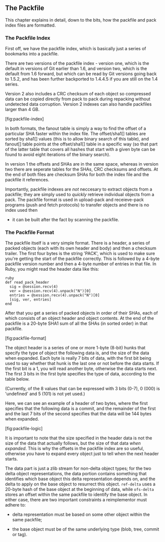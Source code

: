 ## The Packfile ##

This chapter explains in detail, down to the bits, how the packfile and 
pack index files are formatted.

### The Packfile Index ###

First off, we have the packfile index, which is basically just a series of 
bookmarks into a packfile. 

There are two versions of the packfile index - version one, which is the default
in versions of Git earlier than 1.6, and version two, which is the default
from 1.6 forward, but which can be read by Git versions going back to 1.5.2, and
has been further backported to 1.4.4.5 if you are still on the 1.4 series.

Version 2 also includes a CRC checksum of each object so compressed data 
can be copied directly from pack to pack during repacking without 
undetected data corruption.  Version 2 indexes can also handle packfiles
larger than 4 GB.

[fig:packfile-index]

In both formats, the fanout table is simply a way to find the offset of a
particular SHA faster within the index file.  The offset/sha1[]
tables are sorted by sha1[] values (this is to allow binary search of this
table), and fanout[] table points at the offset/sha1[] table in a specific
way (so that part of the latter table that covers all hashes that start
with a given byte can be found to avoid eight iterations of the binary
search).

In version 1 the offsets and SHAs are in the same space, whereas in version two 
there are seperate tables
for the SHAs, CRC checksums and offsets.  At the end of both files are 
checksum SHAs for both the index file and the packfile it references.

Importantly, packfile indexes are *not* neccesary to extract objects from
a packfile; they are simply used to *quickly* retrieve individual objects from
a pack.  The packfile format is used in upload-pack and receieve-pack programs
(push and fetch protocols) to transfer objects and there is no index used then
- it can be built after the fact by scanning the packfile.

### The Packfile Format ###

The packfile itself is a very simple format.  There is a header, a series of
packed objects (each with its own header and body) and then a checksum trailer.
The first four bytes is the string 'PACK', which is used to make sure 
you're getting the start of the packfile correctly.  This is followed by a 4-byte
packfile version number and then a 4-byte number of entries in that file.  In
Ruby, you might read the header data like this:

	ruby
	def read_pack_header
	  sig = @session.recv(4)
	  ver = @session.recv(4).unpack("N")[0]
	  entries = @session.recv(4).unpack("N")[0]
	  [sig, ver, entries]
	end

After that you get a series of packed objects in order of their SHAs, each of
which consists of an object header and object contents.  At the end
of the packfile is a 20-byte SHA1 sum of all the SHAs (in sorted order) in that
packfile. 

[fig:packfile-format]

The object header is a series of one or more 1-byte (8-bit) hunks that
specify the type of object the following data is, and the size of the data
when expanded.  Each byte is really 7 bits of data, with the first bit being
used to say whether that hunk is the last one or not before the data starts.  If
the first bit is a 1, you will read another byte, otherwise the data starts
next.  The first 3 bits in the first byte specifies the type of data, 
according to the table below. 

(Currently, of the 8 values that can be expressed
with 3 bits (0-7), 0 (000) is 'undefined' and 5 (101) is not yet used.)

Here, we can see an example of a header of two bytes, where the first
specifies that the following data is a commit, and the remainder of the first
and the last 7 bits of the second specifies that the data will be 144 bytes
when expanded.

[fig:packfile-logic]

It is important to note that the size specified in the header data is not 
the size of the data that actually follows, but the size of that data *when 
expanded*. This is why the offsets in the packfile index are so useful, 
otherwise you have to expand every object just to tell when the next header 
starts.

The data part is just a zlib stream for non-delta object types; for the two
delta object representations, the data portion contains something that
identifies which base object this delta representation depends on, and the
delta to apply on the base object to resurrect this object.  <code>ref-delta</code>
uses a 20-byte hash of the base object at the beginning of data, while
<code>ofs-delta</code> stores an offset within the same packfile to identify the base
object.  In either case, there are two important constraints a reimplementor must
adhere to:

* delta representation must be based on some other object within the same
  packfile;

* the base object must be of the same underlying type (blob, tree, commit
  or tag).
